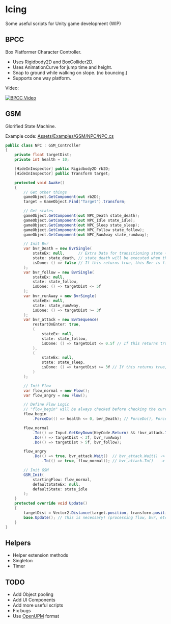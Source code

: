 # Icing

Some useful scripts for Unity game development (WIP)

## BPCC

Box Platformer Character Controller.

- Uses Rigidbody2D and BoxCollider2D.
- Uses AnimationCurve for jump time and height.
- Snap to ground while walking on slope. (no bouncing.)
- Supports one way platform.

Video:

[![BPCC Video](https://i.imgur.com/1YLaxbR.png)](https://www.youtube.com/watch?v=INcRnxI3td4&feature=youtu.be)

## GSM

Glorified State Machine.

Example code: [Assets/Examples/GSM/NPC/NPC.cs](https://github.com/doongjohn/Icing/blob/master/Assets/Examples/GSM/NPC/NPC.cs)

```cs
public class NPC : GSM_Controller
{
    private float targetDist;
    private int health = 10;

    [HideInInspector] public Rigidbody2D rb2D;
    [HideInInspector] public Transform target;

    protected void Awake()
    {
        // Get other things
        gameObject.GetComponent(out rb2D);
        target = GameObject.Find("Target").transform;

        // Get states
        gameObject.GetComponent(out NPC_Death state_death);
        gameObject.GetComponent(out NPC_Idle state_idle);
        gameObject.GetComponent(out NPC_Sleep state_sleep);
        gameObject.GetComponent(out NPC_Follow state_follow);
        gameObject.GetComponent(out NPC_RunAway state_runAway);

        // Init Bvr
        var bvr_Death = new BvrSingle(
            stateEx: null,      // Extra Data for transitioning state + Additional state action.
            state: state_death, // state_death will be executed when this Bvr is currently active.
            isDone: () => false // If this returns true, this Bvr is finished.
        );
        var bvr_follow = new BvrSingle(
            stateEx: null,
            state: state_follow,
            isDone: () => targetDist <= 5f
        );
        var bvr_runAway = new BvrSingle(
            stateEx: null,
            state: state_runAway,
            isDone: () => targetDist >= 3f
        );
        var bvr_attack = new BvrSequence(
            restartOnEnter: true,
            (
                stateEx: null,
                state: state_follow,
                isDone: () => targetDist <= 0.5f // If this returns true, execute state_sleep
            ),
            (
                stateEx: null,
                state: state_sleep,
                isDone: () => targetDist >= 3f // If this returns true, this Bvr is finished.
            )
        );

        // Init Flow
        var flow_normal = new Flow();
        var flow_angry = new Flow();

        // Define Flow Logic
        // "flow_begin" will be always checked before checking the current flow.
        flow_begin
            .ForceDo(() => health <= 0, bvr_Death); // ForceDo(), ForceTo() is always checked even when Bvr.Wait() is not finished.

        flow_normal
            .To(() => Input.GetKeyDown(KeyCode.Return) && !bvr_attack.IsFinished, flow_angry) // Press Enter to change current flow to flow_angry.
            .Do(() => targetDist < 3f, bvr_runAway)
            .Do(() => targetDist > 5f, bvr_follow);

        flow_angry
            .Do(() => true, bvr_attack.Wait()  // bvr_attack.Wait() -> Don't check Do(), To() until bvr_attack is finished.
                .To(() => true, flow_normal)); // bvr_attack.To()   -> Change current flow to flow_normal if bvr_attack is finished.

        // Init GSM
        GSM_Init(
            startingFlow: flow_normal,
            defaultStateEx: null,
            defaultState: state_idle
        );
    }
    protected override void Update()
    {
        targetDist = Vector2.Distance(target.position, transform.position);
        base.Update(); // This is necessary! (processing flow, bvr, etc... is done here.)
    }
}
```

## Helpers

- Helper extension methods
- Singleton
- Timer

## TODO

- Add Object pooling
- Add UI Components
- Add more useful scripts
- Fix bugs
- Use [OpenUPM](https://openupm.com) format
